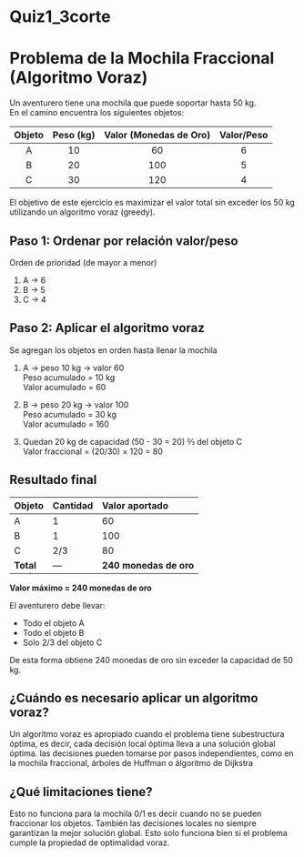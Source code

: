 # Quiz1_3corte
# Problema de la Mochila Fraccional (Algoritmo Voraz)

Un aventurero tiene una mochila que puede soportar hasta 50 kg.  
En el camino encuentra los siguientes objetos:

| Objeto | Peso (kg) | Valor (Monedas de Oro) | Valor/Peso |
|:------:|:----------:|:----------------------:|:-----------:|
| A | 10 | 60 | 6 |
| B | 20 | 100 | 5 |
| C | 30 | 120 | 4 |

El objetivo de este ejercicio es maximizar el valor total sin exceder los 50 kg utilizando un algoritmo voraz (greedy).

## Paso 1: Ordenar por relación valor/peso
Orden de prioridad (de mayor a menor)

1. A → 6  
2. B → 5  
3. C → 4  

## Paso 2: Aplicar el algoritmo voraz

Se agregan los objetos en orden hasta llenar la mochila

1. A → peso 10 kg → valor 60  
   Peso acumulado = 10 kg  
   Valor acumulado = 60  

2. B → peso 20 kg → valor 100  
   Peso acumulado = 30 kg  
   Valor acumulado = 160  

3. Quedan 20 kg de capacidad (50 - 30 = 20) 
   ⅔ del objeto C  
   Valor fraccional = (20/30) × 120 = 80  

## Resultado final

| Objeto | Cantidad | Valor aportado |
|:-------|:----------|:---------------|
| A | 1 | 60 |
| B | 1 | 100 |
| C | 2/3 | 80 |
| **Total** | — | **240 monedas de oro** |

**Valor máximo = 240 monedas de oro**


El aventurero debe llevar:
- Todo el objeto A
- Todo el objeto B
- Solo 2/3 del objeto C

De esta forma obtiene 240 monedas de oro sin exceder la capacidad de 50 kg.

## ¿Cuándo es necesario aplicar un algoritmo voraz?

Un algoritmo voraz es apropiado cuando el problema tiene subestructura óptima, es decir, cada decisión local óptima lleva a una solución global óptima. las decisiones pueden tomarse por pasos independientes, como en la mochila fraccional, árboles de Huffman o álgoritmo de Dijkstra

## ¿Qué limitaciones tiene?

Esto no funciona para la mochila 0/1 es decir cuando no se pueden fraccionar los objetos. También las decisiones locales no siempre garantizan la mejor solución global. Esto solo funciona bien si el problema cumple la propiedad de optimalidad voraz.

